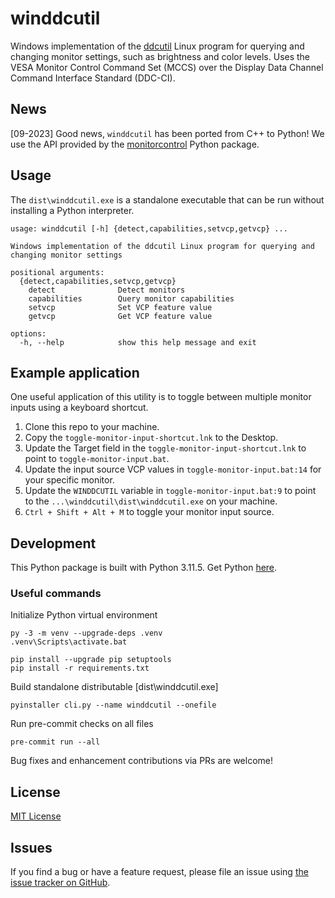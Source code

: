 # winddcutil

Windows implementation of the [ddcutil](https://github.com/rockowitz/ddcutil) Linux program for querying and changing monitor settings, such as brightness and color levels. Uses the VESA Monitor Control Command Set (MCCS) over the Display Data Channel Command Interface Standard (DDC-CI).

## News

[09-2023] Good news, `winddcutil` has been ported from C++ to Python! We use the API provided by the [monitorcontrol](https://github.com/newAM/monitorcontrol) Python package.

## Usage

The `dist\winddcutil.exe` is a standalone executable that can be run without installing a Python interpreter.

```
usage: winddcutil [-h] {detect,capabilities,setvcp,getvcp} ...

Windows implementation of the ddcutil Linux program for querying and changing monitor settings

positional arguments:
  {detect,capabilities,setvcp,getvcp}
    detect              Detect monitors
    capabilities        Query monitor capabilities
    setvcp              Set VCP feature value
    getvcp              Get VCP feature value

options:
  -h, --help            show this help message and exit
```

## Example application

One useful application of this utility is to toggle between multiple monitor inputs using a keyboard shortcut.

1. Clone this repo to your machine.
2. Copy the `toggle-monitor-input-shortcut.lnk` to the Desktop.
3. Update the Target field in the `toggle-monitor-input-shortcut.lnk` to point to `toggle-monitor-input.bat`.
4. Update the input source VCP values in `toggle-monitor-input.bat:14` for your specific monitor.
5. Update the `WINDDCUTIL` variable in `toggle-monitor-input.bat:9` to point to the `...\winddcutil\dist\winddcutil.exe` on your machine.
6. `Ctrl + Shift + Alt + M` to toggle your monitor input source.

## Development

This Python package is built with Python 3.11.5. Get Python [here](https://www.python.org/downloads/).

### Useful commands

Initialize Python virtual environment

```
py -3 -m venv --upgrade-deps .venv
.venv\Scripts\activate.bat

pip install --upgrade pip setuptools
pip install -r requirements.txt
```

Build standalone distributable [dist\winddcutil.exe]

```
pyinstaller cli.py --name winddcutil --onefile
```

Run pre-commit checks on all files

```
pre-commit run --all
```

Bug fixes and enhancement contributions via PRs are welcome!

## License

[MIT License](https://github.com/scottaxcell/winddcutil/blob/main/LICENSE)

## Issues

If you find a bug or have a feature request, please file an issue using [the issue tracker on GitHub](https://github.com/scottaxcell/winddcutil/issues).
